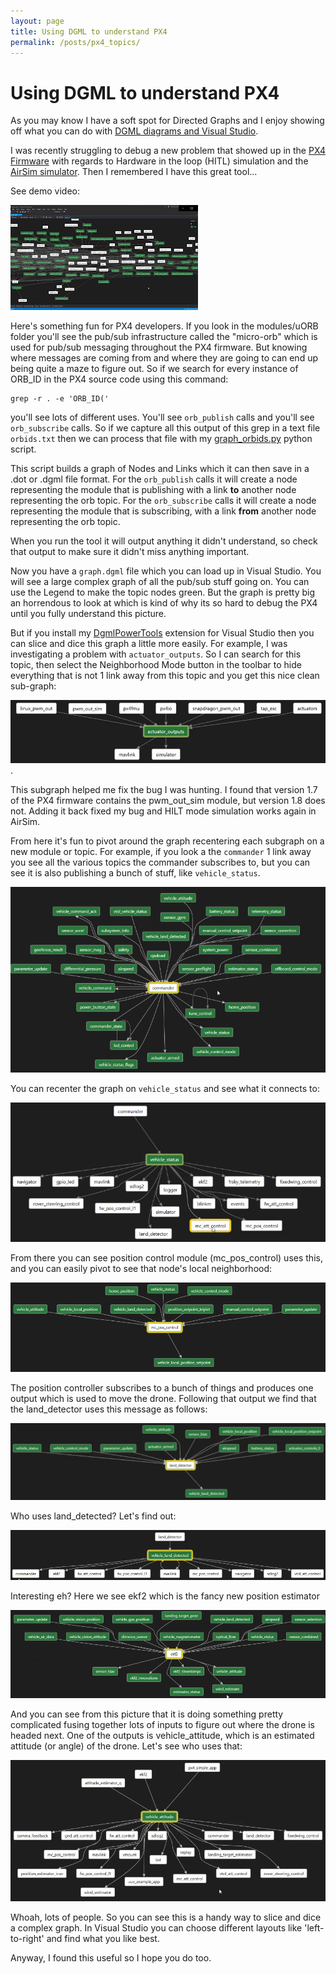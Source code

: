 ```yaml
---
layout: page
title: Using DGML to understand PX4
permalink: /posts/px4_topics/
---
```


# Using DGML to understand PX4

As you may know I have a soft spot for Directed Graphs and I enjoy showing off what you can do with
[DGML diagrams and Visual Studio](http://127.0.0.1:4000/posts/dgml_power_tools/).

I was recently struggling to debug a new problem that showed up in the [PX4 Firmware](https://github.com/PX4/Firmware)
with regards to Hardware in the loop (HITL) simulation and the [AirSim simulator](https://github.com/Microsoft/AirSim/).
Then I remembered I have this great tool...

See demo video:

[![thumb](/videos/PX4_topics.png)](http://lovettsoftware.com/videos/PX4_topics.mp4)

Here's something fun for PX4 developers.  If you look in the modules/uORB folder you'll see the pub/sub infrastructure
called the "micro-orb" which is used for pub/sub messaging throughout the PX4 firmware.  But knowing where messages are coming
from and where they are going to can end up being quite a maze to figure out.  So if we search for every instance of ORB_ID
in the PX4 source code using this command:
```
grep -r . -e 'ORB_ID('
```
 you'll see lots of different uses.  You'll see `orb_publish` calls and you'll see `orb_subscribe` calls.
So if we capture all this output of this grep in a text file `orbids.txt` then we can process that file with my 
[graph_orbids.py](https://github.com/clovett/dgml/blob/master/tools/px4/graph_orbids.py) python script.

This script builds a graph of Nodes and Links which it can then save in a .dot or .dgml file format.
For the `orb_publish` calls it will create a node representing the module that is publishing with a link **to** another
node representing the orb topic.  For the `orb_subscribe` calls it will create a node  representing the module that is 
subscribing, with a link **from** another node representing the orb topic.

When you run the tool it will output anything it didn't understand, so check that output to make sure it didn't miss anything important.

Now you have a `graph.dgml` file which you can load up in Visual Studio.  You will see a large complex graph of all the pub/sub stuff
going on.  You can use the Legend to make the topic nodes green.
But the graph is pretty big an horrendous to look at which is kind of why its so hard to debug the PX4 until you fully understand this picture.

But if you install my [DgmlPowerTools](http://127.0.0.1:4000/posts/dgml_power_tools/) extension for Visual Studio then you can slice and dice this graph a little more easily.  For example, I was investigating a problem with `actuator_outputs`.  So I can search for this topic, then select the Neighborhood Mode button in the toolbar to hide everything that is not 1 link away from this topic and you get this nice clean sub-graph:

![actuator_outputs](/posts/px4_topics/actuator_outputs.png).

This subgraph helped me fix the bug I was hunting.  I found that version 1.7
of the PX4 firmware contains the pwm_out_sim module, but version 1.8 does not.
Adding it back fixed my bug and HILT mode simulation works again in AirSim.

From here it's fun to pivot around the graph recentering each subgraph on a new module or topic.  For example, if you look a the `commander` 1 link away you see all the various topics the commander subscribes to, but you can see it is also publishing a bunch of stuff, like `vehicle_status`. 

![commander](/posts/px4_topics/commander.png)

You can recenter the graph on `vehicle_status` and see what it connects to:

![vehicle_status](/posts/px4_topics/vehicle_status.png)

From there you can see position control module (mc_pos_control) uses this, and you can easily pivot to see that node's local neighborhood:

![mc_pos_control](/posts/px4_topics/mc_pos_control.png)

The position controller subscribes to a bunch of things and produces one output which is used to move the drone.  Following that output we find that the land_detector uses this message as follows:

![landing_detector](/posts/px4_topics/landing_detector.png)

Who uses land_detected? Let's find out:

![land_detected.png](/posts/px4_topics/land_detected.png)

Interesting eh?  Here we see ekf2 which is the fancy new position estimator

![ekf2.png](/posts/px4_topics/ekf2.png)

And you can see from this picture that it is doing something pretty complicated fusing together lots of inputs to figure out where the drone is headed next.  One of the outputs is vehicle_attitude, which is an estimated attitude (or angle) of the drone.  Let's see who uses that:

![vehicle_attitude.png](/posts/px4_topics/vehicle_attitude.png)

Whoah, lots of people.  So you can see this is a handy way to slice and dice a complex graph.  In Visual Studio you can choose different layouts like 'left-to-right' and find what you like best.

Anyway, I found this useful so I hope you do too.






